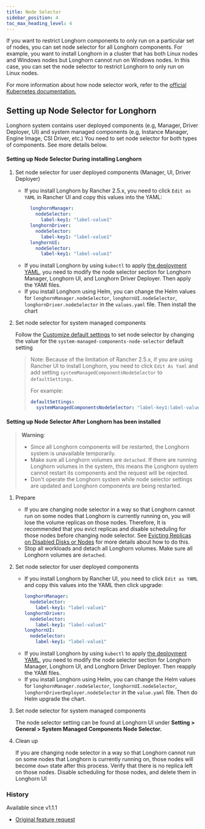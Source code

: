 ```yaml
---
title: Node Selector
sidebar_position: 4
toc_max_heading_level: 4
---
```


If you want to restrict Longhorn components to only run on a particular set of nodes, you can set node selector for all Longhorn components.
For example, you want to install Longhorn in a cluster that has both Linux nodes and Windows nodes but Longhorn cannot run on Windows nodes.
In this case, you can set the node selector to restrict Longhorn to only run on Linux nodes.

For more information about how node selector work, refer to the [official Kubernetes documentation.](https://kubernetes.io/docs/concepts/scheduling-eviction/assign-pod-node#nodeselector)

## Setting up Node Selector for Longhorn
Longhorn system contains user deployed components (e.g, Manager, Driver Deployer, UI) and system managed components (e.g, Instance Manager, Engine Image, CSI Driver, etc.)
You need to set node selector for both types of components. See more details below.

#### Setting up Node Selector During installing Longhorn
1. Set node selector for user deployed components (Manager, UI, Driver Deployer)
   * If you install Longhorn by Rancher 2.5.x, you need to click `Edit as YAML` in Rancher UI and copy this values into the YAML:
      ```yaml
        longhornManager:
          nodeSelector:
            label-key1: "label-value1"
        longhornDriver:
          nodeSelector:
            label-key1: "label-value1"
        longhornUI:
          nodeSelector:
            label-key1: "label-value1"
      ```
   * If you install Longhorn by using `kubectl` to apply [the deployment YAML](https://raw.githubusercontent.com/longhorn/longhorn/v1.1.1/deploy/longhorn.yaml), you need to modify the node selector section for Longhorn Manager, Longhorn UI, and Longhorn Driver Deployer.
    Then apply the YAMl files.
   * If you install Longhorn using Helm, you can change the Helm values for `longhornManager.nodeSelector`, `longhornUI.nodeSelector`, `longhornDriver.nodeSelector` in the `values.yaml` file.
    Then install the chart

2. Set node selector for system managed components

   Follow the [Customize default settings](./customizing-default-settings/) to set node selector by changing the value for the `system-managed-components-node-selector` default setting
   > Note: Because of the limitation of Rancher 2.5.x, if you are using Rancher UI to install Longhorn, you need to click `Edit As Yaml` and add setting `systemManagedComponentsNodeSelector` to `defaultSettings`.
   >
   > For example:
   > ```yaml
   > defaultSettings:
   >   systemManagedComponentsNodeSelector: "label-key1:label-value1"
   >  ```


#### Setting up Node Selector After Longhorn has been installed

> **Warning**:
> * Since all Longhorn components will be restarted, the Longhorn system is unavailable temporarily.
> * Make sure all Longhorn volumes are `detached`. If there are running Longhorn volumes in the system, this means the Longhorn system cannot restart its components and the request will be rejected.
> * Don't operate the Longhorn system while node selector settings are updated and Longhorn components are being restarted.

1. Prepare
   * If you are changing node selector in a way so that Longhorn cannot run on some nodes that Longhorn is currently running on,
     you will lose the volume replicas on those nodes.
     Therefore, It is recommended that you evict replicas and disable scheduling for those nodes before changing node selector.
     See [Evicting Replicas on Disabled Disks or Nodes](../../volumes-and-nodes/disks-or-nodes-eviction) for more details about how to do this.
   * Stop all workloads and detach all Longhorn volumes. Make sure all Longhorn volumes are `detached`.

2. Set node selector for user deployed components
    * If you install Longhorn by Rancher UI, you need to click `Edit as YAML` and copy this values into the YAML then click upgrade:
        ```yaml
        longhornManager:
          nodeSelector:
            label-key1: "label-value1"
        longhornDriver:
          nodeSelector:
            label-key1: "label-value1"
        longhornUI:
          nodeSelector:
            label-key1: "label-value1"
        ```
    * If you install Longhorn by using `kubectl` to apply [the deployment YAML](https://raw.githubusercontent.com/longhorn/longhorn/v1.1.1/deploy/longhorn.yaml), you need to modify the node selector section for Longhorn Manager, Longhorn UI, and Longhorn Driver Deployer.
      Then reapply the YAMl files.
    * If you install Longhorn using Helm, you can change the Helm values for `longhornManager.nodeSelector`, `longhornUI.nodeSelector`, `longhornDriverDeployer.nodeSelector` in the `value.yaml` file.
      Then do Helm upgrade the chart.

3. Set node selector for system managed components

   The node selector setting can be found at Longhorn UI under **Setting > General > System Managed Components Node Selector.**

4. Clean up

   If you are changing node selector in a way so that Longhorn cannot run on some nodes that Longhorn is currently running on,
   those nodes will become `down` state after this process. Verify that there is no replica left on those nodes.
   Disable scheduling for those nodes, and delete them in Longhorn UI

### History
Available since v1.1.1
* [Original feature request](https://github.com/longhorn/longhorn/issues/2199)


